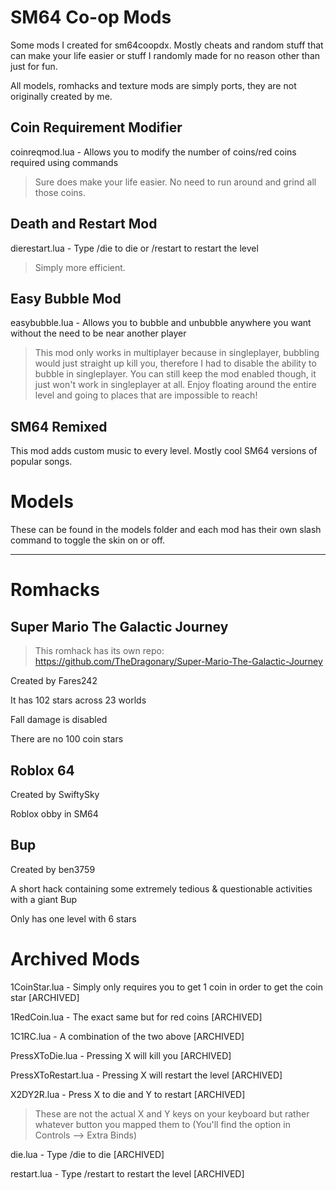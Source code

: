 # SM64 Co-op Mods
Some mods I created for sm64coopdx. Mostly cheats and random stuff that can make your life easier or stuff I randomly made for no reason other than just for fun.

All models, romhacks and texture mods are simply ports, they are not originally created by me.

## Coin Requirement Modifier
coinreqmod.lua - Allows you to modify the number of coins/red coins required using commands
>Sure does make your life easier. No need to run around and grind all those coins.

## Death and Restart Mod
dierestart.lua - Type /die to die or /restart to restart the level
>Simply more efficient.

## Easy Bubble Mod
easybubble.lua - Allows you to bubble and unbubble anywhere you want without the need to be near another player
>This mod only works in multiplayer because in singleplayer, bubbling would just straight up kill you, therefore I had to disable the ability to bubble in singleplayer. You can still keep the mod enabled though, it just won't work in singleplayer at all. Enjoy floating around the entire level and going to places that are impossible to reach!

## SM64 Remixed
This mod adds custom music to every level. Mostly cool SM64 versions of popular songs.

# Models
These can be found in the models folder and each mod has their own slash command to toggle the skin on or off.

<hr>

# Romhacks
## Super Mario The Galactic Journey
>This romhack has its own repo:
>https://github.com/TheDragonary/Super-Mario-The-Galactic-Journey

Created by Fares242

It has 102 stars across 23 worlds

Fall damage is disabled

There are no 100 coin stars

## Roblox 64
Created by SwiftySky

Roblox obby in SM64

## Bup
Created by ben3759

A short hack containing some extremely tedious & questionable activities with a giant Bup

Only has one level with 6 stars

# Archived Mods
1CoinStar.lua - Simply only requires you to get 1 coin in order to get the coin star [ARCHIVED]

1RedCoin.lua - The exact same but for red coins [ARCHIVED]

1C1RC.lua - A combination of the two above [ARCHIVED]

PressXToDie.lua - Pressing X will kill you [ARCHIVED]

PressXToRestart.lua - Pressing X will restart the level [ARCHIVED]

X2DY2R.lua - Press X to die and Y to restart [ARCHIVED]
>These are not the actual X and Y keys on your keyboard but rather whatever button you mapped them to (You'll find the option in Controls --> Extra Binds)

die.lua - Type /die to die [ARCHIVED]

restart.lua - Type /restart to restart the level [ARCHIVED]

